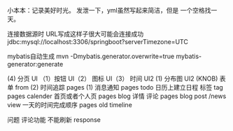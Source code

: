 小本本：记录美好时光。
发泄一下，yml虽然写起来简洁，但是 一个空格找一天。

连接数据源时
URL写成这样子很大可能会连接成功 jdbc:mysql://localhost:3306/springboot?serverTimezone=UTC

mybatis自动生成
mvn -Dmybatis.generator.overwrite=true mybatis-generator:generate

(4)
分页 UI （1）按钮 UI（2） 图标 UI（3）
时间 UI2 (1) 分布图 UI2 (KNOB)
表单 from (2)
时间追踪 pages (1) 消息通知 pages todo 日历上建立日程 标签 tag pages calender 首页或者个人页 pages blog  详情 评论 pages blog post /news view
一天的时间完成顺序 pages old timeline

问题
评论功能 不能刷新 response
